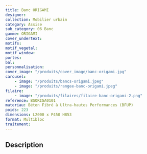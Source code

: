 ```yaml
---
title: Banc ORIGAMI
designer:
collection: Mobilier urbain
category: Assise
sub_category: 06 Banc
gamme: ORIGAMI
cover_undertext:
motifs:
motif_vegetal:
motif_window:
portes:
bal:
personnalisation:
cover_image: "/produits/cover_image/banc-origami.jpg"
carousel:
    - image: "/produits/bancs-origami.jpeg"
    - image: "/produits/rangee-banc-origami.jpeg"
filaire:
    - image: "/produits/filaires/filaire-banc-origami-2.png"
reference: BSORIGA0101
materiau: Béton Fibré à Ultra-hautes Performances (BFUP)
poids: 223
dimensions: L2000 x P450 H853
format: Multibloc
traitement:
---
```


## Description
